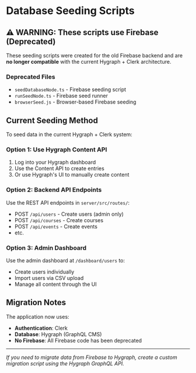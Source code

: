 # Database Seeding Scripts

## ⚠️ WARNING: These scripts use Firebase (Deprecated)

These seeding scripts were created for the old Firebase backend and are **no longer compatible** with the current Hygraph + Clerk architecture.

### Deprecated Files
- `seedDatabaseNode.ts` - Firebase seeding script
- `runSeedNode.ts` - Firebase seed runner
- `browserSeed.js` - Browser-based Firebase seeding

## Current Seeding Method

To seed data in the current Hygraph + Clerk system:

### Option 1: Use Hygraph Content API
1. Log into your Hygraph dashboard
2. Use the Content API to create entries
3. Or use Hygraph's UI to manually create content

### Option 2: Backend API Endpoints
Use the REST API endpoints in `server/src/routes/`:
- POST `/api/users` - Create users (admin only)
- POST `/api/courses` - Create courses
- POST `/api/events` - Create events
- etc.

### Option 3: Admin Dashboard
Use the admin dashboard at `/dashboard/users` to:
- Create users individually
- Import users via CSV upload
- Manage all content through the UI

## Migration Notes

The application now uses:
- **Authentication**: Clerk
- **Database**: Hygraph (GraphQL CMS)
- **No Firebase**: All Firebase code has been deprecated

---

*If you need to migrate data from Firebase to Hygraph, create a custom migration script using the Hygraph GraphQL API.*
